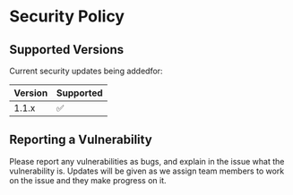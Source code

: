 # Security Policy

## Supported Versions

Current security updates being addedfor:

| Version | Supported          |
| ------- | ------------------ |
| 1.1.x   | :white_check_mark: |

## Reporting a Vulnerability

Please report any vulnerabilities as bugs, and explain in the issue
what the vulnerability is. Updates will be given as we assign team
members to work on the issue and they make progress on it.

